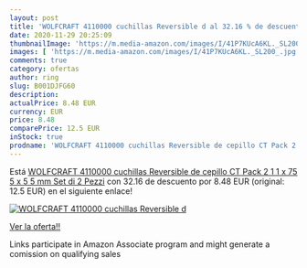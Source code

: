 ```yaml
---
layout: post
title: 'WOLFCRAFT 4110000 cuchillas Reversible d al 32.16 % de descuento'
date: 2020-11-29 20:25:09
thumbnailImage: 'https://m.media-amazon.com/images/I/41P7KUcA6KL._SL200_.jpg'
images: [ 'https://m.media-amazon.com/images/I/41P7KUcA6KL._SL200_.jpg' ]
comments: true
category: ofertas
author: ring
slug: B001DJFG60
description:
actualPrice: 8.48 EUR
currency: EUR
price: 8.48
comparePrice: 12.5 EUR
inStock: true
prodname: 'WOLFCRAFT 4110000 cuchillas Reversible de cepillo CT Pack 2  1 1 x 75 5 x 5 5 mm  Set di 2 Pezzi'
---
```


Está [WOLFCRAFT 4110000 cuchillas Reversible de cepillo CT Pack 2  1 1 x 75 5 x 5 5 mm  Set di 2 Pezzi](https://www.amazon.it/dp/B001DJFG60/?tag=tolees00-21) con 32.16 de descuento por 8.48 EUR (original: 12.5 EUR) en el siguiente enlace!

[![WOLFCRAFT 4110000 cuchillas Reversible d](https://m.media-amazon.com/images/I/41P7KUcA6KL._SL200_.jpg)](https://www.amazon.it/dp/B001DJFG60/?tag=tolees00-21)

[Ver la oferta!!](https://www.amazon.it/dp/B001DJFG60/?tag=tolees00-21)

Links participate in Amazon Associate program and might generate a comission on qualifying sales


